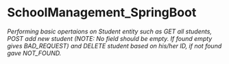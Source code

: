 # SchoolManagement_SpringBoot
<i>Performing basic opertaions on Student entity such as GET all students, POST add new student (NOTE: No field should be empty. If found empty gives BAD_REQUEST)
and DELETE student based on his/her ID, if not found gave NOT_FOUND.<i>
